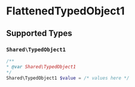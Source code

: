 # FlattenedTypedObject1


## Supported Types

### `Shared\TypedObject1`

```php
/**
* @var Shared\TypedObject1
*/
Shared\TypedObject1 $value = /* values here */
```

